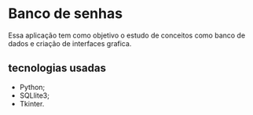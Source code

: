 <h1>Banco de senhas</h1>
<p>
 Essa aplicação tem como objetivo o estudo de conceitos como banco de dados e criação de interfaces grafica.
</p>
<h2>tecnologias usadas</h2>
<ul>
  <li>Python;</li>
  <li>SQLlite3;</li>
  <li>Tkinter.</li>
</ul>
